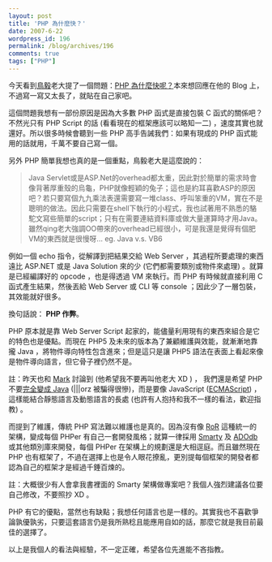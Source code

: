 ```yaml
---
layout: post
title: 'PHP 為什麼快？'
date: 2007-6-22
wordpress_id: 196
permalink: /blog/archives/196
comments: true
tags: ["PHP"]
---
```


今天看到[鳥毅](http://blog.tenyi.com/)老大提了一個問題：[PHP 為什麼快呢？](http://blog.tenyi.com/2007/06/php.html)本來想回應在他的 Blog 上，不過寫一寫又太長了，就貼在自己家吧。

<!--more-->

這個問題我想有一部份原因是因為大多數 PHP 函式是直接包裝 C 函式的關係吧？不然光只有 PHP Script 的話 (看看現在的框架應該可以略知一二) ，速度其實也就還好。所以很多時候會聽到一些 PHP 高手告誡我們：如果有現成的 PHP 函式能用的話就用，千萬不要自己寫一個。

另外 PHP 簡單我想也真的是一個重點，鳥毅老大是這麼說的：
<blockquote>

Java Servlet或是ASP.Net的overhead都太重，因此對於簡單的需求時會像背著厚重殼的烏龜，PHP就像輕穎的兔子；這也是約耳喜歡ASP的原因吧？若只要寫個九九乘法表還需要寫一堆class、呼叫笨重的VM，實在不是聰明的做法。因此只需要在shell下執行的小程式，我也試著用不熟悉的駱駝文寫些簡單的script；只有在需要連結資料庫或做大量運算時才用Java。雖然qing老大強調OO帶來的overhead已經很小，可是我還是覺得有個肥VM的東西就是很慢呀... eg. Java v.s. VB6
</blockquote>

例如一個 echo 指令，從解譯到把結果交給 Web Server ，其過程所要處理的東西遠比 ASP.NET 或是 Java Solution 來的少 (它們都需要類別或物件來處理) 。就算是已經編譯好的 opcode ，也是得透過 VM 來執行。而 PHP 有時候就直接利用 C 函式產生結果，然後丟給 Web Server 或 CLI 等 console ；因此少了一層包裝，其效能就好很多。 

換句話說： <strong>PHP 作弊</strong>。

 PHP 原本就是靠 Web Server Script 起家的，能儘量利用現有的東西來組合是它的特色也是優點。而現在 PHP5 及未來的版本為了兼顧維護與效能，就漸漸地靠攏 Java ，將物件導向特性包含進來；但是這只是讓 PHP5 語法在表面上看起來像是物件導向語言，但它骨子裡仍然不是。

註：昨天也和 [Mark](http://blog.markplace.net/) 討論到 (他希望我不要再叫他老大 XD ) ， 我們還是希望 PHP 不要[完全變成 Java](http://mk.netgenes.org/archives/546/) (|||orz 被騙得很慘)，而是要像 JavaScript ([ECMAScript](http://www.ecma-international.org/publications/standards/Ecma-262.htm)) ，這樣能結合靜態語言及動態語言的長處 (也許有人抱持和我不一樣的看法，歡迎指教) 。 

而提到了維護，傳統 PHP 寫法難以維護也是真的。因為沒有像 [RoR](http://www.rubyonrails.org/) 這種統一的架構，變成每個 PHPer 有自己一套開發風格；就算一律採用 [Smarty](http://smarty.php.net) 及 [ADOdb](http://adodb.sourceforge.net/) 或其他類別庫來開發，每個 PHPer 在架構上的規劃還是大相逕庭。而且雖然現在 PHP 也有框架了，不過在選擇上也是令人眼花撩亂，更別提每個框架的開發者都認為自己的框架才是經過千錘百煉的。

註：大概很少有人會拿我書裡面的 Smarty 架構做專案吧？我個人強烈建議各位要自己修改，不要照抄 XD 。 

PHP 有它的優點，當然也有缺點；我想任何語言也是一樣的。其實我也不喜歡爭論孰優孰劣，只要這套語言仍是我所熟稔且能應用自如的話，那麼它就是我目前最佳的選擇了。 

以上是我個人的看法與經驗，不一定正確，希望各位先進能不吝指教。
